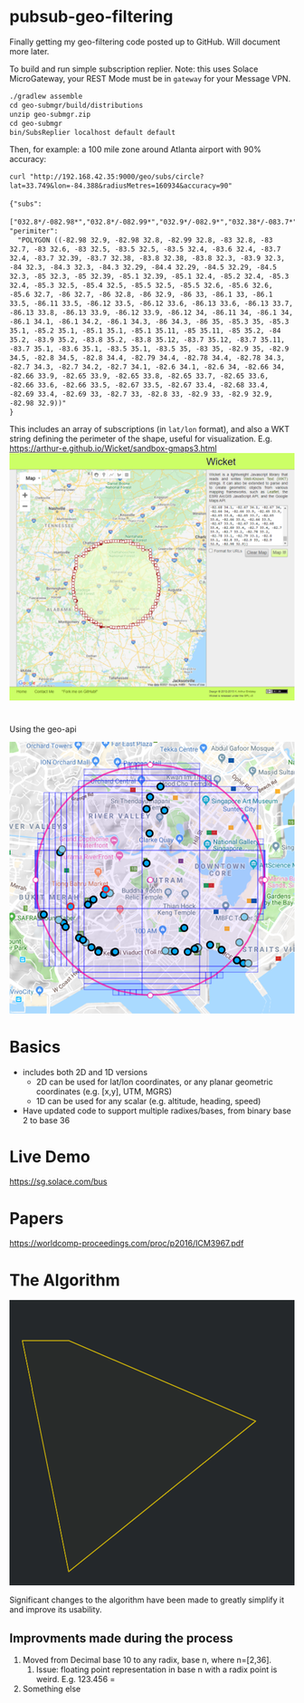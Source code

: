 # pubsub-geo-filtering

Finally getting my geo-filtering code posted up to GitHub.  Will document more later.

To build and run simple subscription replier.  Note: this uses Solace MicroGateway, your REST Mode must be in `gateway` for your Message VPN.
```
./gradlew assemble
cd geo-submgr/build/distributions
unzip geo-submgr.zip
cd geo-submgr
bin/SubsReplier localhost default default
```
Then, for example: a 100 mile zone around Atlanta airport with 90% accuracy:
```
curl "http://192.168.42.35:9000/geo/subs/circle?lat=33.749&lon=-84.388&radiusMetres=160934&accuracy=90"

{"subs":
  ["032.8*/-082.98*","032.8*/-082.99*","032.9*/-082.9*","032.38*/-083.7*","032.39*/-083.7*","032.3*/-083.8*","032.3*/-083.9*","032.4*/-083.5*","032.4*/-083.6*","032.4*/-083.7*","032.4*/-083.8*","032.4*/-083.9*","032.5*/-083*","032.6*/-083*","032.7*/-083*","032.8*/-083*","032.9*/-083*","032.29*/-084.3*","032.29*/-084.4*","032.3*/-084*","032.4*/-084*","032.5*/-084*","032.6*/-084*","032.7*/-084*","032.8*/-084*","032.9*/-084*","032.39*/-085.0*","032.4*/-085.0*","032.4*/-085.1*","032.4*/-085.2*","032.5*/-085.0*","032.5*/-085.1*","032.5*/-085.2*","032.5*/-085.3*","032.5*/-085.4*","032.6*/-085.0*","032.6*/-085.1*","032.6*/-085.2*","032.6*/-085.3*","032.6*/-085.4*","032.6*/-085.5*","032.7*/-085*","032.8*/-085*","032.9*/-085*","033.6*/-082.65*","033.7*/-082.65*","033.8*/-082.65*","033.5*/-082.66*","033.6*/-082.66*","033.7*/-082.66*","033.8*/-082.66*","033.9*/-082.66*","033.4*/-082.67*","033.5*/-082.67*","033.6*/-082.67*","033.7*/-082.67*","033.8*/-082.67*","033.9*/-082.67*","033.4*/-082.68*","033.5*/-082.68*","033.6*/-082.68*","033.7*/-082.68*","033.8*/-082.68*","033.9*/-082.68*","033*/-082.69*","033*/-082.7*","033*/-082.8*","033*/-082.9*","033*/-083*","033*/-084*","033*/-085*","033*/-086.0*","033.5*/-086.10*","033.6*/-086.10*","033.7*/-086.10*","033.8*/-086.10*","033.9*/-086.10*","033.5*/-086.11*","033.6*/-086.11*","033.7*/-086.11*","033.8*/-086.11*","033.9*/-086.11*","033.6*/-086.12*","033.7*/-086.12*","033.8*/-086.12*","034.0*/-082.6*","034.0*/-082.7*","034.1*/-082.7*","034.2*/-082.7*","034.3*/-082.78*","034.3*/-082.79*","034.0*/-082.8*","034.1*/-082.8*","034.2*/-082.8*","034.3*/-082.8*","034.4*/-082.8*","034*/-082.9*","034*/-083*","034*/-084*","034*/-085*","034.0*/-086.0*","034.1*/-086.0*","034.2*/-086.0*","035.0*/-083.5*","035.0*/-083.6*","035.0*/-083.7*","035.0*/-083.8*","035.0*/-083.9*","035.0*/-084*","035.0*/-085.0*","035.0*/-085.1*","035.0*/-085.2*","035.10*/-083.7*","035.11*/-083.7*","035.1*/-083.8*","035.1*/-083.9*","035.1*/-084*","035.10*/-085.0*"],
"perimiter":
  "POLYGON ((-82.98 32.9, -82.98 32.8, -82.99 32.8, -83 32.8, -83 32.7, -83 32.6, -83 32.5, -83.5 32.5, -83.5 32.4, -83.6 32.4, -83.7 32.4, -83.7 32.39, -83.7 32.38, -83.8 32.38, -83.8 32.3, -83.9 32.3, -84 32.3, -84.3 32.3, -84.3 32.29, -84.4 32.29, -84.5 32.29, -84.5 32.3, -85 32.3, -85 32.39, -85.1 32.39, -85.1 32.4, -85.2 32.4, -85.3 32.4, -85.3 32.5, -85.4 32.5, -85.5 32.5, -85.5 32.6, -85.6 32.6, -85.6 32.7, -86 32.7, -86 32.8, -86 32.9, -86 33, -86.1 33, -86.1 33.5, -86.11 33.5, -86.12 33.5, -86.12 33.6, -86.13 33.6, -86.13 33.7, -86.13 33.8, -86.13 33.9, -86.12 33.9, -86.12 34, -86.11 34, -86.1 34, -86.1 34.1, -86.1 34.2, -86.1 34.3, -86 34.3, -86 35, -85.3 35, -85.3 35.1, -85.2 35.1, -85.1 35.1, -85.1 35.11, -85 35.11, -85 35.2, -84 35.2, -83.9 35.2, -83.8 35.2, -83.8 35.12, -83.7 35.12, -83.7 35.11, -83.7 35.1, -83.6 35.1, -83.5 35.1, -83.5 35, -83 35, -82.9 35, -82.9 34.5, -82.8 34.5, -82.8 34.4, -82.79 34.4, -82.78 34.4, -82.78 34.3, -82.7 34.3, -82.7 34.2, -82.7 34.1, -82.6 34.1, -82.6 34, -82.66 34, -82.66 33.9, -82.65 33.9, -82.65 33.8, -82.65 33.7, -82.65 33.6, -82.66 33.6, -82.66 33.5, -82.67 33.5, -82.67 33.4, -82.68 33.4, -82.69 33.4, -82.69 33, -82.7 33, -82.8 33, -82.9 33, -82.9 32.9, -82.98 32.9))"
}
```
This includes an array of subscriptions (in `lat/lon` format), and also a WKT string defining the perimeter of the shape, useful for visualization. E.g. https://arthur-e.github.io/Wicket/sandbox-gmaps3.html
![Atlanta](https://github.com/aaron-613/pubsub-geo-filtering/blob/master/stuff/atlanta.png "Atlanta")



#
Using the geo-api

![Circular search area](https://github.com/aaron-613/pubsub-geo-filtering/blob/master/stuff/circle.png "Circular search area")

# Basics

* includes both 2D and 1D versions
   * 2D can be used for lat/lon coordinates, or any planar geometric coordinates (e.g. \[x,y\], UTM, MGRS)
   * 1D can be used for any scalar (e.g. altitude, heading, speed)
* Have updated code to support multiple radixes/bases, from binary base 2 to base 36


# Live Demo

https://sg.solace.com/bus

# Papers

https://worldcomp-proceedings.com/proc/p2016/ICM3967.pdf


# The Algorithm

![blah](https://github.com/aaron-613/pubsub-geo-filtering/blob/master/stuff/base4animation22.gif "Base 4 search construction")

Significant changes to the algorithm have been made to greatly simplify it and improve its usability.

## Improvments made during the process

1. Moved from Decimal base 10 to any radix, base n, where n=[2,36].
    1. Issue: floating point representation in base n with a radix point is weird.  E.g. 123.456 = 
1. Something else

